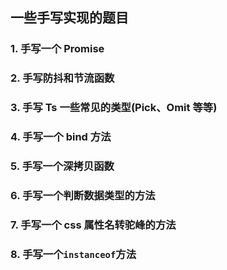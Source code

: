 ## 一些手写实现的题目

### 1. 手写一个 Promise

### 2. 手写防抖和节流函数

### 3. 手写 Ts 一些常见的类型(Pick、Omit 等等)

### 4. 手写一个 bind 方法

### 5. 手写一个深拷贝函数

### 6. 手写一个判断数据类型的方法

### 7. 手写一个 css 属性名转驼峰的方法

### 8. 手写一个`instanceof`方法
